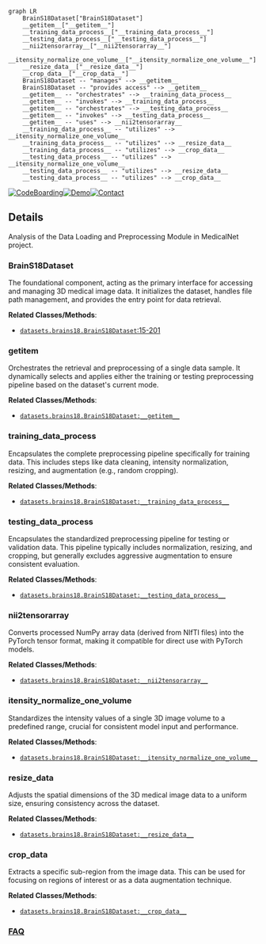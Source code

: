 ```mermaid
graph LR
    BrainS18Dataset["BrainS18Dataset"]
    __getitem__["__getitem__"]
    __training_data_process__["__training_data_process__"]
    __testing_data_process__["__testing_data_process__"]
    __nii2tensorarray__["__nii2tensorarray__"]
    __itensity_normalize_one_volume__["__itensity_normalize_one_volume__"]
    __resize_data__["__resize_data__"]
    __crop_data__["__crop_data__"]
    BrainS18Dataset -- "manages" --> __getitem__
    BrainS18Dataset -- "provides access" --> __getitem__
    __getitem__ -- "orchestrates" --> __training_data_process__
    __getitem__ -- "invokes" --> __training_data_process__
    __getitem__ -- "orchestrates" --> __testing_data_process__
    __getitem__ -- "invokes" --> __testing_data_process__
    __getitem__ -- "uses" --> __nii2tensorarray__
    __training_data_process__ -- "utilizes" --> __itensity_normalize_one_volume__
    __training_data_process__ -- "utilizes" --> __resize_data__
    __training_data_process__ -- "utilizes" --> __crop_data__
    __testing_data_process__ -- "utilizes" --> __itensity_normalize_one_volume__
    __testing_data_process__ -- "utilizes" --> __resize_data__
    __testing_data_process__ -- "utilizes" --> __crop_data__
```

[![CodeBoarding](https://img.shields.io/badge/Generated%20by-CodeBoarding-9cf?style=flat-square)](https://github.com/CodeBoarding/GeneratedOnBoardings)[![Demo](https://img.shields.io/badge/Try%20our-Demo-blue?style=flat-square)](https://www.codeboarding.org/demo)[![Contact](https://img.shields.io/badge/Contact%20us%20-%20contact@codeboarding.org-lightgrey?style=flat-square)](mailto:contact@codeboarding.org)

## Details

Analysis of the Data Loading and Preprocessing Module in MedicalNet project.

### BrainS18Dataset
The foundational component, acting as the primary interface for accessing and managing 3D medical image data. It initializes the dataset, handles file path management, and provides the entry point for data retrieval.


**Related Classes/Methods**:

- <a href="https://github.com/Tencent/MedicalNet/blob/master/datasets/brains18.py#L15-L201" target="_blank" rel="noopener noreferrer">`datasets.brains18.BrainS18Dataset`:15-201</a>


### __getitem__
Orchestrates the retrieval and preprocessing of a single data sample. It dynamically selects and applies either the training or testing preprocessing pipeline based on the dataset's current mode.


**Related Classes/Methods**:

- <a href="https://github.com/Tencent/MedicalNet/blob/master/datasets/brains18.py" target="_blank" rel="noopener noreferrer">`datasets.brains18.BrainS18Dataset:__getitem__`</a>


### __training_data_process__
Encapsulates the complete preprocessing pipeline specifically for training data. This includes steps like data cleaning, intensity normalization, resizing, and augmentation (e.g., random cropping).


**Related Classes/Methods**:

- <a href="https://github.com/Tencent/MedicalNet/blob/master/datasets/brains18.py" target="_blank" rel="noopener noreferrer">`datasets.brains18.BrainS18Dataset:__training_data_process__`</a>


### __testing_data_process__
Encapsulates the standardized preprocessing pipeline for testing or validation data. This pipeline typically includes normalization, resizing, and cropping, but generally excludes aggressive augmentation to ensure consistent evaluation.


**Related Classes/Methods**:

- <a href="https://github.com/Tencent/MedicalNet/blob/master/datasets/brains18.py" target="_blank" rel="noopener noreferrer">`datasets.brains18.BrainS18Dataset:__testing_data_process__`</a>


### __nii2tensorarray__
Converts processed NumPy array data (derived from NIfTI files) into the PyTorch tensor format, making it compatible for direct use with PyTorch models.


**Related Classes/Methods**:

- <a href="https://github.com/Tencent/MedicalNet/blob/master/datasets/brains18.py" target="_blank" rel="noopener noreferrer">`datasets.brains18.BrainS18Dataset:__nii2tensorarray__`</a>


### __itensity_normalize_one_volume__
Standardizes the intensity values of a single 3D image volume to a predefined range, crucial for consistent model input and performance.


**Related Classes/Methods**:

- <a href="https://github.com/Tencent/MedicalNet/blob/master/datasets/brains18.py" target="_blank" rel="noopener noreferrer">`datasets.brains18.BrainS18Dataset:__itensity_normalize_one_volume__`</a>


### __resize_data__
Adjusts the spatial dimensions of the 3D medical image data to a uniform size, ensuring consistency across the dataset.


**Related Classes/Methods**:

- <a href="https://github.com/Tencent/MedicalNet/blob/master/datasets/brains18.py" target="_blank" rel="noopener noreferrer">`datasets.brains18.BrainS18Dataset:__resize_data__`</a>


### __crop_data__
Extracts a specific sub-region from the image data. This can be used for focusing on regions of interest or as a data augmentation technique.


**Related Classes/Methods**:

- <a href="https://github.com/Tencent/MedicalNet/blob/master/datasets/brains18.py" target="_blank" rel="noopener noreferrer">`datasets.brains18.BrainS18Dataset:__crop_data__`</a>




### [FAQ](https://github.com/CodeBoarding/GeneratedOnBoardings/tree/main?tab=readme-ov-file#faq)